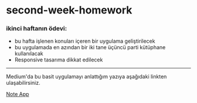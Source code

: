 # second-week-homework


### ikinci haftanın ödevi: 
  - bu hafta işlenen konuları içeren bir uygulama geliştirilecek
  - bu uygulamada en azından bir iki tane üçüncü parti kütüphane kullanılacak
  - Responsive tasarıma dikkat edilecek

<hr>
<p> Medium'da bu basit uygulamayı anlattığım yazıya aşağıdaki linkten ulaşabilirsiniz.  </p>

[Note App](https://medium.com/@zehratok/react-native-ile-basit-bir-%C3%A7al%C4%B1%C5%9Fma-note-app-27c5a41e7a2)
